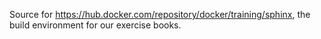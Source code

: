 Source for https://hub.docker.com/repository/docker/training/sphinx, the build environment for our exercise books.
